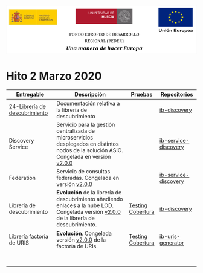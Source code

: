 ![](./images/logos_feder.png)

# Hito 2 Marzo 2020

| Entregable                                                   | Descripción                                                  | Pruebas                                                      | Repositorios                                                 |
| ------------------------------------------------------------ | ------------------------------------------------------------ | ------------------------------------------------------------ | ------------------------------------------------------------ |
| [24-Librería de descubrimiento](../24-Librer%C3%ADa_de_descubrimiento/README.md) | Documentación relativa a la librería de descubrimiento       |                                                              | [ib-discovery](https://github.com/HerculesCRUE/ib-discovery) |
| Discovery Service                                            | Servicio para la gestión centralizada de microservicios desplegados en distintos nodos de la solución ASIO. Congelada en versión [v2.0.0](https://github.com/HerculesCRUE/ib-service-discovery/releases/tag/2.0.0) |                                                              | [ib-service-discovery](https://github.com/HerculesCRUE/ib-service-discovery) |
| Federation                                                   | Servicio de consultas federadas. Congelada en versión [v2.0.0](https://github.com/HerculesCRUE/ib-service-discovery/releases/tag/2.0.0) |                                                              | [ib-service-discovery](https://github.com/HerculesCRUE/ib-service-discovery) |
| Librería de descubrimiento                                   | **Evolución** de la librería de descubrimiento añadiendo enlaces a la nube LOD. Congelada versión [v2.0.0](https://github.com/HerculesCRUE/ib-discovery/releases/tag/2.0.0) de la librería de descubrimiento. | [Testing](https://reports.herculesasioizertis.desa.um.es/discovery/surefire/surefire-report.html)<br/>[Cobertura](https://reports.herculesasioizertis.desa.um.es/discovery/jacoco/) | [ib-discovery](https://github.com/HerculesCRUE/ib-discovery) |
| Librería factoría de URIS                                    | **Evolución**. Congelada versión [v2.0.0](https://github.com/HerculesCRUE/ib-uris-generator/releases/tag/v2.0.0) de la factoría de URIs. | [Testing](https://reports.herculesasioizertis.desa.um.es/ib-uris-generator/surefire/surefire-report.html)<br/>[Cobertura](https://reports.herculesasioizertis.desa.um.es/ib-uris-generator/jacoco/) | [ib-uris-generator](https://github.com/HerculesCRUE/ib-uris-generator) |
|                                                              |                                                              |                                                              |                                                              |
|                                                              |                                                              |                                                              |                                                              |
|                                                              |                                                              |                                                              |                                                              |
|                                                              |                                                              |                                                              |                                                              |
|                                                              |                                                              |                                                              |                                                              |
|                                                              |                                                              |                                                              |                                                              |
|                                                              |                                                              |                                                              |                                                              |
|                                                              |                                                              |                                                              |                                                              |

